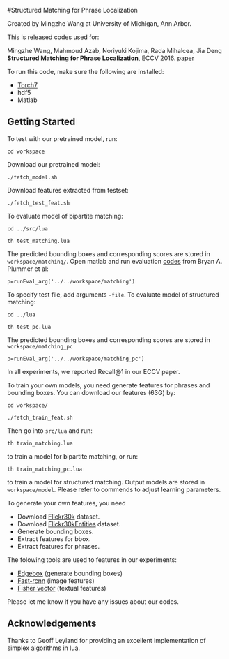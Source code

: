 #Structured Matching for Phrase Localization

Created by Mingzhe Wang at University of Michigan, Ann Arbor.

This is released codes used for:

Mingzhe Wang, Mahmoud Azab, Noriyuki Kojima, Rada Mihalcea, Jia Deng
**Structured Matching for Phrase Localization**,
ECCV 2016. [paper](http://web.eecs.umich.edu/~jiadeng/paper/WangEtAl_ECCV2016.pdf)

To run this code, make sure the following are installed:

- [Torch7](https://github.com/torch/torch7)
- hdf5
- Matlab

## Getting Started ##

To test with our pretrained model, run:

`cd workspace`

Download our pretrained model:

`./fetch_model.sh`

Download features extracted from testset:

`./fetch_test_feat.sh`

To evaluate model of bipartite matching:

`cd ../src/lua`

`th test_matching.lua`

The predicted bounding boxes and corresponding scores are stored in `workspace/matching/`. Open matlab and run evaluation [codes](http://web.engr.illinois.edu/~bplumme2/Flickr30kEntities/Flickr30kPhraseLocalizationEval.tar.gz) from Bryan A. Plummer et al:

`p=runEval_arg('../../workspace/matching')`

To specify test file, add arguments `-file`. To evaluate model of structured matching:

`cd ../lua`

`th test_pc.lua`

The predicted bounding boxes and corresponding scores are stored in `workspace/matching_pc`

`p=runEval_arg('../../workspace/matching_pc')`

In all experiments, we reported Recall@1 in our ECCV paper.

To train your own models, you need generate features for phrases and bounding boxes. You can download our features (63G) by:

`cd workspace/`

`./fetch_train_feat.sh`

Then go into `src/lua` and run:

`th train_matching.lua`

to train a model for bipartite matching, or run:

`th train_matching_pc.lua`

to train a model for structured matching. Output models are stored in `workspace/model`. Please refer to commends to adjust learning parameters.

To generate your own features, you need 

- Download [Flickr30k](http://shannon.cs.illinois.edu/DenotationGraph/) dataset.
- Download [Flickr30kEntities](http://web.engr.illinois.edu/~bplumme2/Flickr30kEntities/) dataset.
- Generate bounding boxes.
- Extract features for bbox.
- Extract features for phrases.

The folowing tools are used to features in our experiments:

- [Edgebox](https://github.com/pdollar/edges) (generate bounding boxes)
- [Fast-rcnn](https://github.com/rbgirshick/fast-rcnn) (image features)
- [Fisher vector](https://owncloud.cs.tau.ac.il/index.php/s/vb7ys8Xe8J8s8vo) (textual features)

Please let me know if you have any issues about our codes.

## Acknowledgements ##

Thanks to Geoff Leyland for providing an excellent implementation of simplex algorithms in lua.
